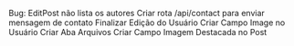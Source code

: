 Bug: EditPost não lista os autores
Criar rota /api/contact para enviar mensagem de contato
Finalizar Edição do Usuário
Criar Campo Image no Usuário
Criar Aba Arquivos
Criar Campo Imagem Destacada no Post
